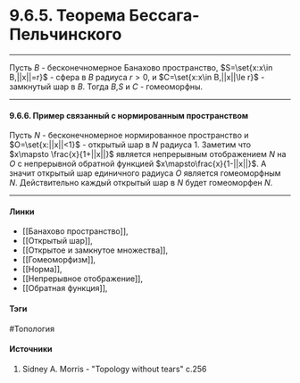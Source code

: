 # 9.6.5. Теорема Бессага-Пельчинского
***
Пусть $B$ - бесконечномерное Банахово пространство, $S=\set{x:x\in B,||x||=r}$ - сфера в $B$ радиуса $r>0$, и $C=\set{x:x\in B,||x||\le r}$ - замкнутый шар в $B$. Тогда $B$,$S$ и $C$ - гомеоморфны.
***
#### 9.6.6. Пример связанный с нормированным пространством
Пусть $N$ - бесконечномерное нормированное пространство и $O=\set{x:||x||<1}$ - открытый шар в $N$ радиуса $1$. Заметим что $x\mapsto \frac{x}{1+||x||}$ является непрерывным отображением $N$ на $O$ с непрерывной обратной функцией $x\mapsto\frac{x}{1-||x||}$. А значит открытый шар единичного радиуса $O$ является гомеоморфным $N$. Действительно каждый открытый шар в $N$ будет гомеоморфен $N$.
***
#### Линки
- [[Банахово пространство]],
- [[Открытый шар]],
- [[Открытое и замкнутое множества]],
- [[Гомеоморфизм]],
- [[Норма]],
- [[Непрерывное отображение]],
- [[Обратная функция]],
#### Тэги
 #Топология 
#### Источники
1. Sidney A. Morris - "Topology without tears" c.256